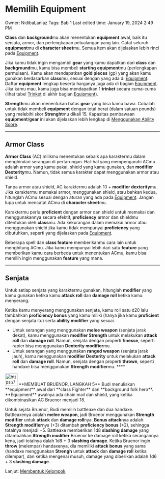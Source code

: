 # Memilih Equipment

Owner: NidibaLaniaz
Tags: Bab 1
Last edited time: January 19, 2024 2:49 PM

**Class** dan **background**mu akan menentukan **equipment** awal, baik itu senjata, armor, dan perlengkapan petualangan yang lain. Catat seluruh **equipment**mu di **character sheet**mu. Semua item akan dijelaskan lebih rinci pada [Equipment](../Equipment%206c7549bfa21a4d6aab7a86d68fcd03a0.md).

Jika kamu tidak ingin mengambil **gear** yang kamu dapatkan dari **class** dan **background**mu, kamu bisa membeli **starting** **equipment**mu (perlengkapan permulaan). Kamu akan mendapatkan **gold pieces** (gp) yang akan kamu gunakan berdasarkan **class**mu, sesuai dengan yang ada di [Equipment](../Equipment%206c7549bfa21a4d6aab7a86d68fcd03a0.md). Daftar **equipment** lengkap beserta harganya juga ada di bagian [Equipment](../Equipment%206c7549bfa21a4d6aab7a86d68fcd03a0.md). Jika kamu mau, kamu juga bisa mendapatkan 1 **trinket** secara cuma-cuma (lihat tabel [Trinket](../Equipment%206c7549bfa21a4d6aab7a86d68fcd03a0/Trinket%200b4f0051707940778b4ec1f6a30d8e10.md) di akhir bagian [Equipment](../Equipment%206c7549bfa21a4d6aab7a86d68fcd03a0.md)).

**Strength**mu akan menentukan batas **gear** yang bisa kamu bawa. Cobalah untuk tidak membeli **equipment** dengan total berat (dalam satuan pounds) yang melebihi skor **Strenght**mu dikali 15. Kapasitas pembawaan **equipment**/**gear** ini akan dijelaskan lebih lengkap di [Menggunakan Ability Score](../Menggunakan%20Ability%20Score%20756533a7e92348eda62dc40cce630365.md).

---

## Armor Class

**Armor Class** (AC) milikmu menentukan sebaik apa karaktermu dalam menghindari serangan di pertarungan. Hal-hal yang mempengaruhi ACmu adalah armor yang kamu pakai, shield yang kamu gunakan, dan **modifier Dexterity**mu. Namun, tidak semua karakter dapat menggunakan armor atau shield.

Tanpa armor atau shield, AC karaktermu adalah 10 + **modifier dexterity**mu. Jika karaktermu memakai armor, menggunakan shield, atau bahkan kedua, hitunglah ACmu sesuai dengan aturan yang ada pada [Equipment](../Equipment%206c7549bfa21a4d6aab7a86d68fcd03a0.md). Jangan lupa untuk mencatat ACmu di **character sheet**mu.

Karaktermu perlu **proficient** dengan armor dan shield untuk memakai dan menggunakannya secara efektif, **proficiency** armor dan shieldmu ditentukan oleh **class**mu. Ada kekurangan dalam memakai armor atau menggunakan shield jika kamu tidak mempunyai **proficiency** yang dibutuhkan, seperti yang dijelaskan pada [Equipment](../Equipment%206c7549bfa21a4d6aab7a86d68fcd03a0.md).

Beberapa spell dan **class feature** memberikanmu cara lain untuk menghitung ACmu. Jika kamu mempunyai lebih dari satu **feature** yang memberikan kamu cara berbeda untuk menentukan ACmu, kamu bisa memilih ingin menggunakan **feature** yang mana.

---

## Senjata

Untuk setiap senjata yang karaktermu gunakan, hitunglah **modifier** yang kamu gunakan ketika kamu **attack roll** dan **damage roll** ketika kamu menyerang.

Ketika kamu menyerang menggunakan senjata, kamu roll satu d20 lalu tambahkan **proficiency bonus** yang kamu miliki (hanya jika kamu **proficient** dengan senjata itu) serta **ability modifier** yang sesuai.

- Untuk serangan yang menggunakan **melee weapon** (senjata jarak dekat), kamu menggunakan **modifier Strength** untuk melakukan **attack roll** dan **damage roll**. Namun, senjata dengan properti **finesse**, seperti rapier bisa menggunakan **Dexterity modifier**mu.
- Untuk serangan yang menggunakan **ranged weapon** (senjata jarak jauh), kamu menggunakan **modifier Dexterity** untuk melakukan **attack roll** dan **damage roll**. Namun, senjata dengan properti **thrown**, seperti handaxe bisa menggunakan **Strength** **modifier**mu. ****

<aside>
<img src="https://www.notion.so/icons/person-masculine_gray.svg" alt="https://www.notion.so/icons/person-masculine_gray.svg" width="40px" /> **MEMBUAT BRUENOR, LANGKAH 5**
Budi menuliskan **equipment** awal dari **class Fighter** dan **background folk hero**. **Equipment** awalnya ada chain mail dan shield, yang ketika dikombinasikan AC Bruenor menjadi 18.

Untuk sejata Bruenor, Budi memilih battleaxe dan dua handaxe. Battleaxenya adalah **melee weapon**, jadi Bruenor menggunakan **Strength** **modifier** untuk **attack** dan **damage roll**nya. **Bonus attack**nya adalah **Strength modifier**nya (+3) ditambah **proficiency bonus** (+2), sehingga totalnya menjadi +5. Battleaxe memberikan 1d8 **slashing damage** yang ditambahkan **Strength modifier** Bruenor ke damage roll ketika serangannya kena, jadi totalnya dalah 1d8 + 3 **slashing damage**. Ketika Bruenor ingin **throw** (melempar) handaxenya, dia memiliki **attack bonus** yang sama (handaxe menggunakan **Strengh** untuk **attack** dan **damage roll** ketika dilempar), dan ketika mengenai musuh, damage yang diberikan adalah 1d6 + 3 **slashing damage**.

</aside>

Lanjut:
[Membentuk Kelompok](Membentuk%20Kelompok%2061e0bd568d174342b5467e49af908103.md)